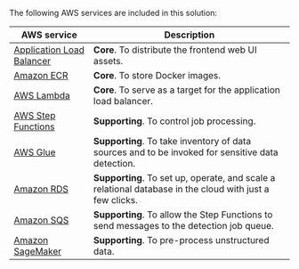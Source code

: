 The following AWS services are included in this solution:

| AWS service | Description |
| --- | --- |
| [Application Load Balancer](https://aws.amazon.com/alb/) | **Core**. To distribute the frontend web UI assets. |
| [Amazon ECR](https://aws.amazon.com/ecr/) | **Core**. To store Docker images. |
| [AWS Lambda](https://aws.amazon.com/lambda/) | **Core**. To serve as a target for the application load balancer. |
| [AWS Step Functions](https://aws.amazon.com/step-functions/) | **Supporting**. To control job processing. |
| [AWS Glue](https://aws.amazon.com/glue/) | **Supporting**. To take inventory of data sources and to be invoked for sensitive data detection. |
| [Amazon RDS](https://aws.amazon.com/rds/) | **Supporting**. To set up, operate, and scale a relational database in the cloud with just a few clicks. |
| [Amazon SQS](https://aws.amazon.com/sqs/) | **Supporting**. To allow the Step Functions to send messages to the detection job queue. |
| [Amazon SageMaker](https://aws.amazon.com/sagemaker/) | **Supporting**. To pre-process unstructured data. |
